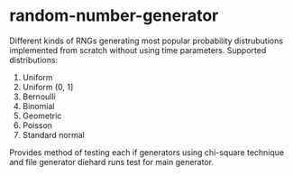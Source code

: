 # random-number-generator

Different kinds of RNGs generating most popular probability distrubutions implemented from scratch without using time parameters.
Supported distributions:
1. Uniform
2. Uniform (0, 1]
3. Bernoulli
4. Binomial
5. Geometric
6. Poisson
7. Standard normal

Provides method of testing each if generators using chi-square technique and file generator diehard runs test for main generator.
